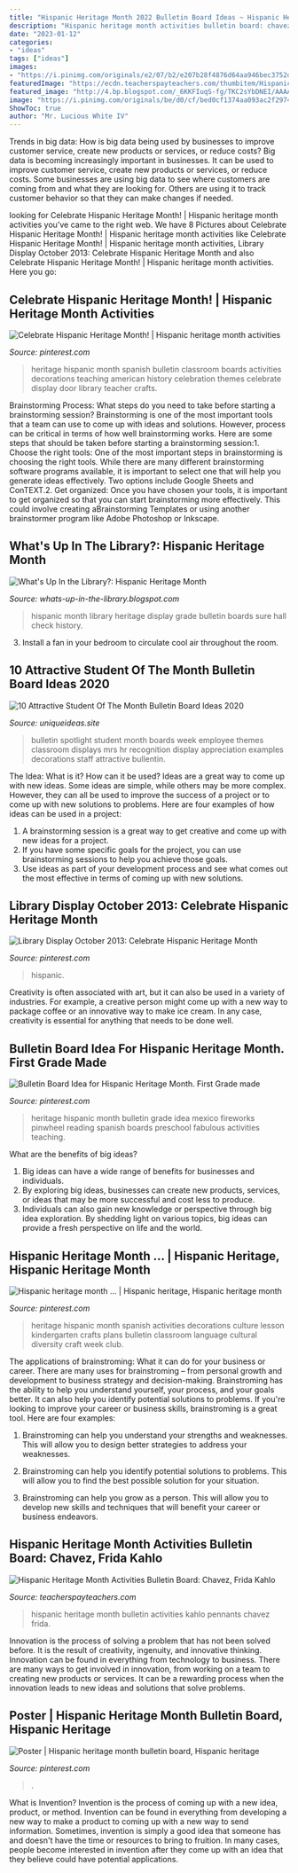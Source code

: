 ```yaml
---
title: "Hispanic Heritage Month 2022 Bulletin Board Ideas ~ Hispanic Heritage Month …"
description: "Hispanic heritage month activities bulletin board: chavez, frida kahlo"
date: "2023-01-12"
categories:
- "ideas"
tags: ["ideas"]
images:
- "https://i.pinimg.com/originals/e2/07/b2/e207b28f4876d64aa946bec3752d929b.jpg"
featuredImage: "https://ecdn.teacherspayteachers.com/thumbitem/Hispanic-Heritage-Month-Activities-Influential-Hispanics-Hispanic-Americans-2730402-1578501576/original-2730402-2.jpg"
featured_image: "http://4.bp.blogspot.com/_6KKFIuqS-fg/TKC2sYbDNEI/AAAAAAAAARo/uoUZG4Hz30U/s1600/IMG_1002.JPG"
image: "https://i.pinimg.com/originals/be/d0/cf/bed0cf1374aa093ac2f297434e2d9c1c.jpg"
ShowToc: true
author: "Mr. Lucious White IV"
---
```



Trends in big data: How is big data being used by businesses to improve customer service, create new products or services, or reduce costs?
Big data is becoming increasingly important in businesses. It can be used to improve customer service, create new products or services, or reduce costs. Some businesses are using big data to see where customers are coming from and what they are looking for. Others are using it to track customer behavior so that they can make changes if needed.

	

		
looking for Celebrate Hispanic Heritage Month! | Hispanic heritage month activities you've came to the right web. We have 8 Pictures about Celebrate Hispanic Heritage Month! | Hispanic heritage month activities like Celebrate Hispanic Heritage Month! | Hispanic heritage month activities, Library Display October 2013: Celebrate Hispanic Heritage Month and also Celebrate Hispanic Heritage Month! | Hispanic heritage month activities. Here you go:
		
    
## Celebrate Hispanic Heritage Month! | Hispanic Heritage Month Activities

<img loading=lazy src="https://i.pinimg.com/originals/e2/07/b2/e207b28f4876d64aa946bec3752d929b.jpg" onerror="this.onerror=null;this.src='https://tse2.mm.bing.net/th?id=OIP.LA0g7kUvUHioYpn8Q18r0QHaHa&amp;pid=15.1';" alt="Celebrate Hispanic Heritage Month! | Hispanic heritage month activities">

_Source: pinterest.com_

>heritage hispanic month spanish bulletin classroom boards activities decorations teaching american history celebration themes celebrate display door library teacher crafts. 

	

Brainstorming Process: What steps do you need to take before starting a brainstorming session?
Brainstorming is one of the most important tools that a team can use to come up with ideas and solutions. However, process can be critical in terms of how well brainstorming works. Here are some steps that should be taken before starting a brainstorming session:1. Choose the right tools: One of the most important steps in brainstorming is choosing the right tools. While there are many different brainstorming software programs available, it is important to select one that will help you generate ideas effectively. Two options include Google Sheets and ConTEXT.2. Get organized: Once you have chosen your tools, it is important to get organized so that you can start brainstorming more effectively. This could involve creating aBrainstorming Templates or using another brainstormer program like Adobe Photoshop or Inkscape.
    
## What&#039;s Up In The Library?: Hispanic Heritage Month

<img loading=lazy src="http://4.bp.blogspot.com/_6KKFIuqS-fg/TKC2sYbDNEI/AAAAAAAAARo/uoUZG4Hz30U/s1600/IMG_1002.JPG" onerror="this.onerror=null;this.src='https://tse1.mm.bing.net/th?id=OIP.gvJtnsDFY6JCN-KTdlQZbAHaFj&amp;pid=15.1';" alt="What&#039;s Up In the Library?: Hispanic Heritage Month">

_Source: whats-up-in-the-library.blogspot.com_

>hispanic month library heritage display grade bulletin boards sure hall check history. 

	

3. Install a fan in your bedroom to circulate cool air throughout the room.

    
## 10 Attractive Student Of The Month Bulletin Board Ideas 2020

<img loading=lazy src="https://www.uniqueideas.site/wp-content/uploads/mrs-qs-music-blog-look-whos-in-the-spotlight-music-education.jpg" onerror="this.onerror=null;this.src='https://tse4.mm.bing.net/th?id=OIP.b0yYY7Cydg2-3Ohh9Ap9cwHaJ4&amp;pid=15.1';" alt="10 Attractive Student Of The Month Bulletin Board Ideas 2020">

_Source: uniqueideas.site_

>bulletin spotlight student month boards week employee themes classroom displays mrs hr recognition display appreciation examples decorations staff attractive bullentin. 

	

The Idea: What is it? How can it be used?
Ideas are a great way to come up with new ideas. Some ideas are simple, while others may be more complex. However, they can all be used to improve the success of a project or to come up with new solutions to problems. Here are four examples of how ideas can be used in a project: 
1. A brainstorming session is a great way to get creative and come up with new ideas for a project.
2. If you have some specific goals for the project, you can use brainstorming sessions to help you achieve those goals.
3. Use ideas as part of your development process and see what comes out the most effective in terms of coming up with new solutions.

    
## Library Display October 2013: Celebrate Hispanic Heritage Month

<img loading=lazy src="https://i.pinimg.com/originals/49/06/3f/49063f0b4f66967fda9f8b4c8f70a910.jpg" onerror="this.onerror=null;this.src='https://tse1.mm.bing.net/th?id=OIP.ql29l0D-_bsxMB8XPDuaEQHaFj&amp;pid=15.1';" alt="Library Display October 2013: Celebrate Hispanic Heritage Month">

_Source: pinterest.com_

>hispanic. 

	

Creativity is often associated with art, but it can also be used in a variety of industries. For example, a creative person might come up with a new way to package coffee or an innovative way to make ice cream. In any case, creativity is essential for anything that needs to be done well.

    
## Bulletin Board Idea For Hispanic Heritage Month. First Grade Made

<img loading=lazy src="https://i.pinimg.com/originals/be/d0/cf/bed0cf1374aa093ac2f297434e2d9c1c.jpg" onerror="this.onerror=null;this.src='https://tse4.mm.bing.net/th?id=OIP.3sG83SuW_8qTIcHB-FeuRgHaFj&amp;pid=15.1';" alt="Bulletin Board Idea for Hispanic Heritage Month. First Grade made">

_Source: pinterest.com_

>heritage hispanic month bulletin grade idea mexico fireworks pinwheel reading spanish boards preschool fabulous activities teaching. 

	

What are the benefits of big ideas?
1. Big ideas can have a wide range of benefits for businesses and individuals. 
2. By exploring big ideas, businesses can create new products, services, or ideas that may be more successful and cost less to produce. 
3. Individuals can also gain new knowledge or perspective through big idea exploration. By shedding light on various topics, big ideas can provide a fresh perspective on life and the world.

    
## Hispanic Heritage Month … | Hispanic Heritage, Hispanic Heritage Month

<img loading=lazy src="https://i.pinimg.com/originals/6e/2e/18/6e2e18b7c66a2043e10665b7d1a89e36.jpg" onerror="this.onerror=null;this.src='https://tse4.mm.bing.net/th?id=OIP.Q5mdFSrIvj5IdhDdRHIBAAHaFj&amp;pid=15.1';" alt="Hispanic heritage month … | Hispanic heritage, Hispanic heritage month">

_Source: pinterest.com_

>heritage hispanic month spanish activities decorations culture lesson kindergarten crafts plans bulletin classroom language cultural diversity craft week club. 

	

The applications of brainstroming: What it can do for your business or career.
There are many uses for brainstroming – from personal growth and development to business strategy and decision-making. Brainstroming has the ability to help you understand yourself, your process, and your goals better. It can also help you identify potential solutions to problems.
If you're looking to improve your career or business skills, brainstroming is a great tool. Here are four examples:

1) Brainstroming can help you understand your strengths and weaknesses. This will allow you to design better strategies to address your weaknesses.

2) Brainstroming can help you identify potential solutions to problems. This will allow you to find the best possible solution for your situation.

3) Brainstroming can help you grow as a person. This will allow you to develop new skills and techniques that will benefit your career or business endeavors.

    
## Hispanic Heritage Month Activities Bulletin Board: Chavez, Frida Kahlo

<img loading=lazy src="https://ecdn.teacherspayteachers.com/thumbitem/Hispanic-Heritage-Month-Activities-Influential-Hispanics-Hispanic-Americans-2730402-1578501576/original-2730402-2.jpg" onerror="this.onerror=null;this.src='https://tse4.mm.bing.net/th?id=OIP.dn7bU822Mw87wk8CUEtP2QAAAA&amp;pid=15.1';" alt="Hispanic Heritage Month Activities Bulletin Board: Chavez, Frida Kahlo">

_Source: teacherspayteachers.com_

>hispanic heritage month bulletin activities kahlo pennants chavez frida. 

	

Innovation is the process of solving a problem that has not been solved before. It is the result of creativity, ingenuity, and innovative thinking. Innovation can be found in everything from technology to business. There are many ways to get involved in innovation, from working on a team to creating new products or services. It can be a rewarding process when the innovation leads to new ideas and solutions that solve problems.

    
## Poster | Hispanic Heritage Month Bulletin Board, Hispanic Heritage

<img loading=lazy src="https://i.pinimg.com/736x/d4/15/3a/d4153a1dcc4b999185a0f559a5b7631b--hispanic-heritage.jpg" onerror="this.onerror=null;this.src='https://tse3.mm.bing.net/th?id=OIP.k6c9bgZ5ZC-j0QWpfGsj1AHaJQ&amp;pid=15.1';" alt="Poster | Hispanic heritage month bulletin board, Hispanic heritage">

_Source: pinterest.com_

>. 

	

What is Invention?
Invention is the process of coming up with a new idea, product, or method. Invention can be found in everything from developing a new way to make a product to coming up with a new way to send information. Sometimes, invention is simply a good idea that someone has and doesn't have the time or resources to bring to fruition. In many cases, people become interested in invention after they come up with an idea that they believe could have potential applications.

